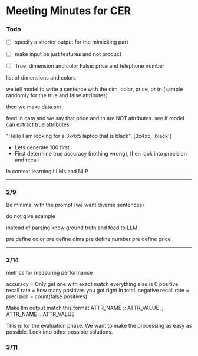 # Meeting Minutes for CER

### Todo 
- [ ] specify a shorter output for the mimicking part

- [ ] make input be just features and not product 

- [ ] True: dimension and color False: price and telephone number 


list of dimensions and colors 

we tell model to write a sentence with the dim, color, price, or tn  (sample randomly for the true and false attributes)

then we make data set 

feed in data and we say that price and tn are NOT attributes. see if model can extract true attributes 

"Hello I am looking for a 3x4x5 laptop that is black", [3x4x5, 'black']

* Lets generate 100 first
* First determine true accuracy (nothing wrong), then look into precision and recall



In context learning  LLMs and NLP

---

### 2/9

Be minimal with the prompt (we want diverse sentences)

do not give example


instead of parsing know ground truth and feed to LLM 


pre define color
pre define dims
pre define number
pre define price

---

### 2/14

metrics for measuring performance 

accuracy = Only get one with exact match everything else is 0
positive recall rate = how many positives you got right in total. 
negative recall rate = 
precision = count(false positives)


Make llm output match this format
ATTR_NAME :: ATTR_VALUE ;; ATTR_NAME :: ATTR_VALUE

This is for the evaluation phase. We want to make the processing as easy as possible.
Look into other possible solutions.

### 3/11



